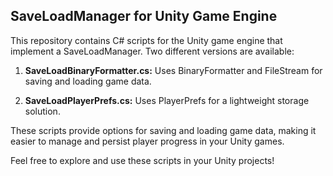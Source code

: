 ## SaveLoadManager for Unity Game Engine

This repository contains C# scripts for the Unity game engine that implement a SaveLoadManager. Two different versions are available:

1. **SaveLoadBinaryFormatter.cs:** Uses BinaryFormatter and FileStream for saving and loading game data.

2. **SaveLoadPlayerPrefs.cs:** Uses PlayerPrefs for a lightweight storage solution.

These scripts provide options for saving and loading game data, making it easier to manage and persist player progress in your Unity games.

Feel free to explore and use these scripts in your Unity projects!
